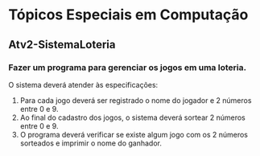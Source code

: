 # Tópicos Especiais em Computação
## Atv2-SistemaLoteria

### Fazer um programa para gerenciar os jogos em uma loteria. 
O sistema deverá atender às especificações:
1) Para cada jogo deverá ser registrado o nome do jogador e 2 números entre 0 e 9.
2) Ao final do cadastro dos jogos, o sistema deverá sortear 2 números entre 0 e 9.
3) O programa deverá verificar se existe algum jogo com os 2 números sorteados e imprimir o nome do ganhador.
